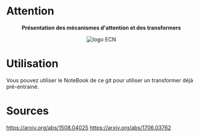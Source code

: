 # Attention

<div align="center">
  <p>
    <strong>Présentation des mécanismes d'attention et des transformers</strong>
  </p>
  <p>
    <img alt="logo ECN" src="https://larevueia.fr/wp-content/uploads/2023/02/Capture-decran-2023-02-04-a-23.02.13.png">
  </p>
</div>

# Utilisation

Vous pouvez utiliser le NoteBook de ce git pour utiliser un transformer déjà pré-entrainé.

# Sources 

https://arxiv.org/abs/1508.04025
https://arxiv.org/abs/1706.03762
